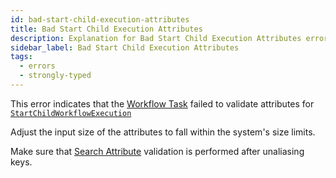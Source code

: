 ```yaml
---
id: bad-start-child-execution-attributes
title: Bad Start Child Execution Attributes
description: Explanation for Bad Start Child Execution Attributes error message, and how to fix it.
sidebar_label: Bad Start Child Execution Attributes
tags:
  - errors
  - strongly-typed
---
```


This error indicates that the [Workflow Task](/concepts/what-is-a-workflow-task) failed to validate attributes for [`StartChildWorkflowExecution`](/references/commands#startchildworkflowexecution)

Adjust the input size of the attributes to fall within the system's size limits.

Make sure that [Search Attribute](/concepts/what-is-a-search-attribute) validation is performed after unaliasing keys.
